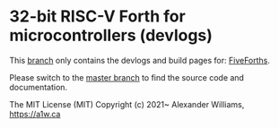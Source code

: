 # 32-bit RISC-V Forth for microcontrollers (devlogs)

This [branch](https://github.com/aw/fiveforths/tree/gh-pages) only contains the devlogs and build pages for: [FiveForths](https://fiveforths.a1w.ca).

Please switch to the [master branch](https://github.com/aw/fiveforths/tree/master) to find the source code and documentation.

The MIT License (MIT)
Copyright (c) 2021~ Alexander Williams, https://a1w.ca